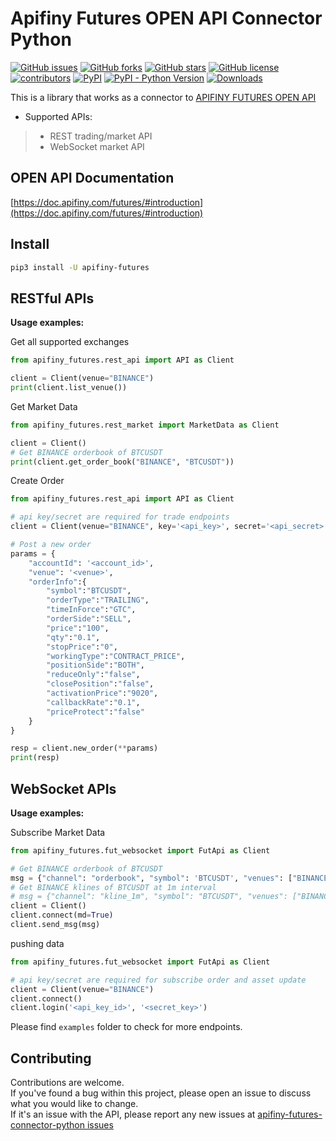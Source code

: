 # Apifiny Futures OPEN API Connector Python
[![GitHub issues](https://img.shields.io/github/issues/Apifiny-IO/apifiny-futures-connector-python)](https://github.com/Apifiny-IO/apifiny-futures-connector-python/issues)
[![GitHub forks](https://img.shields.io/github/forks/Apifiny-IO/apifiny-futures-connector-python)](https://github.com/Apifiny-IO/apifiny-futures-connector-python/network)
[![GitHub stars](https://img.shields.io/github/stars/Apifiny-IO/apifiny-futures-connector-python)](https://github.com/Apifiny-IO/apifiny-futures-connector-python/stargazers)
[![GitHub license](https://img.shields.io/github/license/Apifiny-IO/apifiny-futures-connector-python)](https://github.com/Apifiny-IO/apifiny-futures-connector-python/blob/main/LICENSE)
[![contributors](https://img.shields.io/github/contributors/Apifiny-IO/apifiny-futures-connector-python)](https://github.com/Apifiny-IO/apifiny-futures-connector-python/graphs/contributors)
[![PyPI](https://img.shields.io/pypi/v/apifiny-futures)](https://pypi.org/project/apifiny-futures/)
[![PyPI - Python Version](https://img.shields.io/pypi/pyversions/apifiny-futures)](https://pypi.org/project/apifiny-futures/)
[![Downloads](https://pepy.tech/badge/apifiny-futures)](https://pepy.tech/project/apifiny-futures)

This is a library that works as a connector to [APIFINY FUTURES OPEN API](https://github.com/Apifiny-IO/apifiny-futures-connector-python)

- Supported APIs:
>- REST trading/market API
>- WebSocket market API


## OPEN API Documentation

[https://doc.apifiny.com/futures/#introduction](https://doc.apifiny.com/futures/#introduction)


## Install
```bash
pip3 install -U apifiny-futures
```

## RESTful APIs
**Usage examples:**

Get all supported exchanges
```python
from apifiny_futures.rest_api import API as Client

client = Client(venue="BINANCE")
print(client.list_venue())
```
Get Market Data
```python
from apifiny_futures.rest_market import MarketData as Client

client = Client()
# Get BINANCE orderbook of BTCUSDT
print(client.get_order_book("BINANCE", "BTCUSDT"))
```
Create Order
```python
from apifiny_futures.rest_api import API as Client

# api key/secret are required for trade endpoints
client = Client(venue="BINANCE", key='<api_key>', secret='<api_secret>')

# Post a new order
params = {
    "accountId": '<account_id>',
    "venue": '<venue>',
    "orderInfo":{
        "symbol":"BTCUSDT",
        "orderType":"TRAILING",
        "timeInForce":"GTC",
        "orderSide":"SELL",
        "price":"100",
        "qty":"0.1",
        "stopPrice":"0",
        "workingType":"CONTRACT_PRICE",
        "positionSide":"BOTH",
        "reduceOnly":"false",
        "closePosition":"false",
        "activationPrice":"9020",
        "callbackRate":"0.1",
        "priceProtect":"false"
    }
}

resp = client.new_order(**params)
print(resp)
```

## WebSocket APIs

**Usage examples:**

Subscribe Market Data
```python
from apifiny_futures.fut_websocket import FutApi as Client

# Get BINANCE orderbook of BTCUSDT
msg = {"channel": "orderbook", "symbol": 'BTCUSDT', "venues": ["BINANCE"], "action": "sub"}
# Get BINANCE klines of BTCUSDT at 1m interval
# msg = {"channel": "kline_1m", "symbol": "BTCUSDT", "venues": ["BINANCE"], "action": "sub"}
client = Client()
client.connect(md=True)
client.send_msg(msg)
```
pushing data
```python
from apifiny_futures.fut_websocket import FutApi as Client

# api key/secret are required for subscribe order and asset update
client = Client(venue="BINANCE")
client.connect()
client.login('<api_key_id>', '<secret_key>')
```

Please find `examples` folder to check for more endpoints.


## Contributing

Contributions are welcome.<br/>
If you've found a bug within this project, please open an issue to discuss what you would like to change.<br/>
If it's an issue with the API, please report any new issues at [apifiny-futures-connector-python issues](https://github.com/Apifiny-IO/apifiny-futures-connector-python/issues)